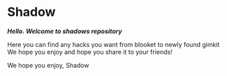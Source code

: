 # Shadow

***Hello. Welcome to shadows repository***


Here you can find any hacks you want from blooket to newly found gimkit
We hope you enjoy and hope you share it to your friends!

We hope you enjoy,
Shadow
